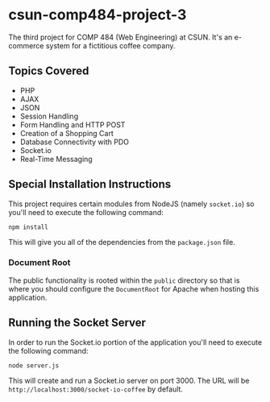 # csun-comp484-project-3
The third project for COMP 484 (Web Engineering) at CSUN. It's an e-commerce system for a fictitious coffee company.

## Topics Covered

- PHP
- AJAX
- JSON
- Session Handling
- Form Handling and HTTP POST
- Creation of a Shopping Cart
- Database Connectivity with PDO
- Socket.io
- Real-Time Messaging

## Special Installation Instructions

This project requires certain modules from NodeJS (namely `socket.io`) so you'll need to execute the following command:

```npm install```

This will give you all of the dependencies from the `package.json` file.

### Document Root

The public functionality is rooted within the `public` directory so that is where you should configure the `DocumentRoot` for Apache when hosting this application.

## Running the Socket Server

In order to run the Socket.io portion of the application you'll need to execute the following command:

```node server.js```

This will create and run a Socket.io server on port 3000. The URL will be `http://localhost:3000/socket-io-coffee` by default.